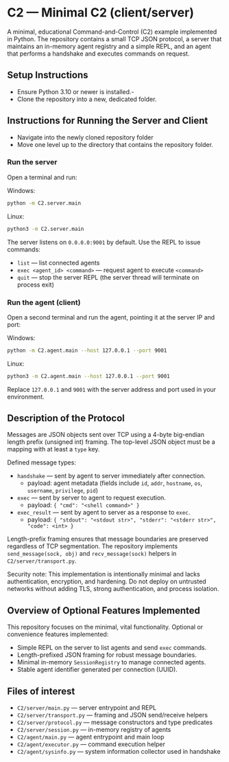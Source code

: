 # C2 — Minimal C2 (client/server)

A minimal, educational Command-and-Control (C2) example implemented in Python. The repository contains a small TCP JSON protocol, a server that maintains an in-memory agent registry and a simple REPL, and an agent that performs a handshake and executes commands on request.

## Setup Instructions

- Ensure Python 3.10 or newer is installed.-
- Clone the repository into a new, dedicated folder.

## Instructions for Running the Server and Client

- Navigate into the newly cloned repository folder 
- Move one level up to the directory that contains the repository folder.

### Run the server
Open a terminal and run:

Windows: 
```bash
python -m C2.server.main
```
Linux:
```bash
python3 -m C2.server.main
```
The server listens on `0.0.0.0:9001` by default. Use the REPL to issue commands:
- `list` — list connected agents
- `exec <agent_id> <command>` — request agent to execute `<command>`
- `quit` — stop the server REPL (the server thread will terminate on process exit)

### Run the agent (client)
Open a second terminal and run the agent, pointing it at the server IP and port:

Windows: 
```bash
python -m C2.agent.main --host 127.0.0.1 --port 9001
```
Linux:
```bash
python3 -m C2.agent.main --host 127.0.0.1 --port 9001
```
Replace `127.0.0.1` and `9001` with the server address and port used in your environment.

## Description of the Protocol

Messages are JSON objects sent over TCP using a 4-byte big-endian length prefix (unsigned int) framing. The top-level JSON object must be a mapping with at least a `type` key.

Defined message types:
- `handshake` — sent by agent to server immediately after connection.
  - payload: agent metadata (fields include `id`, `addr`, `hostname`, `os`, `username`, `privilege`, `pid`)
- `exec` — sent by server to agent to request execution.
  - payload: `{ "cmd": "<shell command>" }`
- `exec_result` — sent by agent to server as a response to `exec`.
  - payload: `{ "stdout": "<stdout str>", "stderr": "<stderr str>", "code": <int> }`

Length-prefix framing ensures that message boundaries are preserved regardless of TCP segmentation. The repository implements `send_message(sock, obj)` and `recv_message(sock)` helpers in `C2/server/transport.py`.

Security note: This implementation is intentionally minimal and lacks authentication, encryption, and hardening. Do not deploy on untrusted networks without adding TLS, strong authentication, and process isolation.

## Overview of Optional Features Implemented

This repository focuses on the minimal, vital functionality. Optional or convenience features implemented:

- Simple REPL on the server to list agents and send `exec` commands.
- Length-prefixed JSON framing for robust message boundaries.
- Minimal in-memory `SessionRegistry` to manage connected agents.
- Stable agent identifier generated per connection (UUID).

## Files of interest

- `C2/server/main.py` — server entrypoint and REPL
- `C2/server/transport.py` — framing and JSON send/receive helpers
- `C2/server/protocol.py` — message constructors and type predicates
- `C2/server/session.py` — in-memory registry of agents
- `C2/agent/main.py` — agent entrypoint and main loop
- `C2/agent/executor.py` — command execution helper
- `C2/agent/sysinfo.py` — system information collector used in handshake

